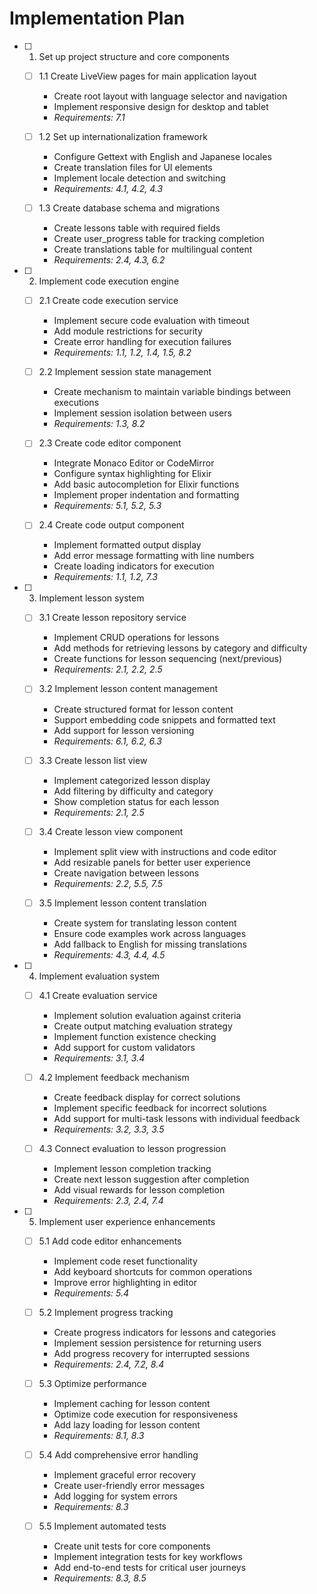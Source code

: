 # Implementation Plan

- [ ] 1. Set up project structure and core components
  - [ ] 1.1 Create LiveView pages for main application layout
    - Create root layout with language selector and navigation
    - Implement responsive design for desktop and tablet
    - _Requirements: 7.1_

  - [ ] 1.2 Set up internationalization framework
    - Configure Gettext with English and Japanese locales
    - Create translation files for UI elements
    - Implement locale detection and switching
    - _Requirements: 4.1, 4.2, 4.3_

  - [ ] 1.3 Create database schema and migrations
    - Create lessons table with required fields
    - Create user_progress table for tracking completion
    - Create translations table for multilingual content
    - _Requirements: 2.4, 4.3, 6.2_

- [ ] 2. Implement code execution engine
  - [ ] 2.1 Create code execution service
    - Implement secure code evaluation with timeout
    - Add module restrictions for security
    - Create error handling for execution failures
    - _Requirements: 1.1, 1.2, 1.4, 1.5, 8.2_

  - [ ] 2.2 Implement session state management
    - Create mechanism to maintain variable bindings between executions
    - Implement session isolation between users
    - _Requirements: 1.3, 8.2_

  - [ ] 2.3 Create code editor component
    - Integrate Monaco Editor or CodeMirror
    - Configure syntax highlighting for Elixir
    - Add basic autocompletion for Elixir functions
    - Implement proper indentation and formatting
    - _Requirements: 5.1, 5.2, 5.3_

  - [ ] 2.4 Create code output component
    - Implement formatted output display
    - Add error message formatting with line numbers
    - Create loading indicators for execution
    - _Requirements: 1.1, 1.2, 7.3_

- [ ] 3. Implement lesson system
  - [ ] 3.1 Create lesson repository service
    - Implement CRUD operations for lessons
    - Add methods for retrieving lessons by category and difficulty
    - Create functions for lesson sequencing (next/previous)
    - _Requirements: 2.1, 2.2, 2.5_

  - [ ] 3.2 Implement lesson content management
    - Create structured format for lesson content
    - Support embedding code snippets and formatted text
    - Add support for lesson versioning
    - _Requirements: 6.1, 6.2, 6.3_

  - [ ] 3.3 Create lesson list view
    - Implement categorized lesson display
    - Add filtering by difficulty and category
    - Show completion status for each lesson
    - _Requirements: 2.1, 2.5_

  - [ ] 3.4 Create lesson view component
    - Implement split view with instructions and code editor
    - Add resizable panels for better user experience
    - Create navigation between lessons
    - _Requirements: 2.2, 5.5, 7.5_

  - [ ] 3.5 Implement lesson content translation
    - Create system for translating lesson content
    - Ensure code examples work across languages
    - Add fallback to English for missing translations
    - _Requirements: 4.3, 4.4, 4.5_

- [ ] 4. Implement evaluation system
  - [ ] 4.1 Create evaluation service
    - Implement solution evaluation against criteria
    - Create output matching evaluation strategy
    - Implement function existence checking
    - Add support for custom validators
    - _Requirements: 3.1, 3.4_

  - [ ] 4.2 Implement feedback mechanism
    - Create feedback display for correct solutions
    - Implement specific feedback for incorrect solutions
    - Add support for multi-task lessons with individual feedback
    - _Requirements: 3.2, 3.3, 3.5_

  - [ ] 4.3 Connect evaluation to lesson progression
    - Implement lesson completion tracking
    - Create next lesson suggestion after completion
    - Add visual rewards for lesson completion
    - _Requirements: 2.3, 2.4, 7.4_

- [ ] 5. Implement user experience enhancements
  - [ ] 5.1 Add code editor enhancements
    - Implement code reset functionality
    - Add keyboard shortcuts for common operations
    - Improve error highlighting in editor
    - _Requirements: 5.4_

  - [ ] 5.2 Implement progress tracking
    - Create progress indicators for lessons and categories
    - Implement session persistence for returning users
    - Add progress recovery for interrupted sessions
    - _Requirements: 2.4, 7.2, 8.4_

  - [ ] 5.3 Optimize performance
    - Implement caching for lesson content
    - Optimize code execution for responsiveness
    - Add lazy loading for lesson content
    - _Requirements: 8.1, 8.3_

  - [ ] 5.4 Add comprehensive error handling
    - Implement graceful error recovery
    - Create user-friendly error messages
    - Add logging for system errors
    - _Requirements: 8.3_

  - [ ] 5.5 Implement automated tests
    - Create unit tests for core components
    - Implement integration tests for key workflows
    - Add end-to-end tests for critical user journeys
    - _Requirements: 8.3, 8.5_